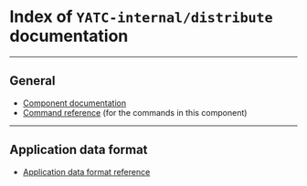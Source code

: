 # Index of `YATC-internal/distribute` documentation

------

## General

* [Component documentation](component-documentation.md)
* [Command reference](commands.md) (for the commands in this component)

----

## Application data format

* [Application data format reference](data-format-reference.md)
